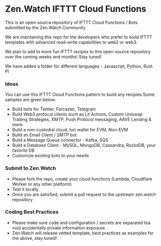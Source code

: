 # Zen.Watch IFTTT Cloud Functions
This is an open-source repository of IFTTT Cloud Functions / Bots submitted by the Zen.Watch Community

We are maintaining this repo for the developers who prefer to build IFTTT templates with advanced read-write capabilities to web2 or web3.

We plan to add to more fun IFTTT recipes to this open-source repository over the coming weeks and months! Stay tuned!

We have added a folder for different languages - Javascript, Python, Rust. Pl

### Ideas
You can use this IFTTT Cloud Functions pattern to build any recipies.Some samples are given below: 
- Build bots for Twitter, Farcaster, Telegram
- Build Web3 protocol clients such as Lit Actions, Custom Uniswap Trading Strategies, XMTP, Push Protocol messaging, AAVE Lending & more
- Build a non-custodial cloud, hot wallet for EVM, Non-EVM
- Build an Email Client / SMTP bot
- Build a Message Queue connector - Kafka, SQS
- Build a Database Client - MySQL, MongoDB, Cassandra, RocksDB, your favorite DB
- Customize existing bots to your needs

### Submit to Zen.Watch
- Please fork the repo, create your cloud functions (Lambda, Cloudflare Worker or any other platform)
- Test it locally
- Once you are satisfied, submit a pull request to the upstream zen.watch repository

### Coding Best Practices
- Please make sure code and configuration / secrets are separated toa void accidentally private information exposure. 
- Zen.Watch will release vetted template, best practices as examples for the above, stay tuned!
